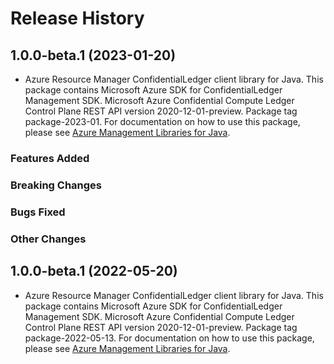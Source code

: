 # Release History

## 1.0.0-beta.1 (2023-01-20)

- Azure Resource Manager ConfidentialLedger client library for Java. This package contains Microsoft Azure SDK for ConfidentialLedger Management SDK. Microsoft Azure Confidential Compute Ledger Control Plane REST API version 2020-12-01-preview. Package tag package-2023-01. For documentation on how to use this package, please see [Azure Management Libraries for Java](https://aka.ms/azsdk/java/mgmt).

### Features Added

### Breaking Changes

### Bugs Fixed

### Other Changes

## 1.0.0-beta.1 (2022-05-20)

- Azure Resource Manager ConfidentialLedger client library for Java. This package contains Microsoft Azure SDK for ConfidentialLedger Management SDK. Microsoft Azure Confidential Compute Ledger Control Plane REST API version 2020-12-01-preview. Package tag package-2022-05-13. For documentation on how to use this package, please see [Azure Management Libraries for Java](https://aka.ms/azsdk/java/mgmt).
